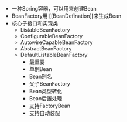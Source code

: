 - 一种Spring容器，可以用来创建Bean
- BeanFactory用 [[BeanDefination]]来生成Bean
- 核心子接口和实现类
	- ListableBeanFactory
	- ConfigurableBeanFactory
	- AutowireCapableBeanFactory
	- AbstractBeanFactory
	- DefaultListableBeanFactory
		- 最重要
		- 单例Bean
		- Bean别名
		- 父子BeanFactory
		- Bean类型转化
		- Bean后置处理
		- 支持FactoryBean
		- 支持自动装配